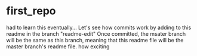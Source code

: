 # first_repo
had to learn this eventually...
Let's see how commits work by adding to this readme in the branch "readme-edit" 
Once committed, the msater branch will be the same as this branch, meaning that this readme file will be
the master branch's readme file. 
how exciting
